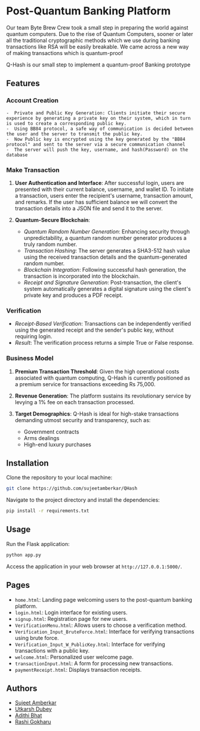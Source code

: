 
# Post-Quantum Banking Platform

Our team Byte Brew Crew took a small step in preparing the world against quantum computers. Due to the rise of Quantum Computers, sooner or later all the traditional cryptographic methods which we use during banking transactions like RSA will be easily breakable.
We came across a new way of making transactions which is quantum-proof

Q-Hash is our small step to implement a quantum-proof Banking prototype

## Features
### Account Creation
    -  Private and Public Key Generation: Clients initiate their secure experience by generating a private key on their system, which in turn is used to create a corresponding public key.
    -  Using BB84 protocol, a safe way of communication is decided between the user and the server to transmit the public key.
    -  Now Public key is encrypted using the key generated by the "BB84 protocol" and sent to the server via a secure communication channel
    -  The server will push the key, username, and hash(Password) on the database
### Make Transaction 
1. **User Authentication and Interface**: After successful login, users are presented with their current balance, username, and wallet ID. To initiate a transaction, users enter the recipient's username, transaction amount, and remarks.
If the user has sufficient balance we will convert the transaction details into a JSON file and send it to the server.
    
2. **Quantum-Secure Blockchain**:
   - *Quantum Random Number Generation*: Enhancing security through unpredictability, a quantum random number generator produces a truly random number.
   - *Transaction Hashing*: The server generates a SHA3-512 hash value using the received transaction details and the quantum-generated random number.
   - *Blockchain Integration*: Following successful hash generation, the transaction is incorporated into the blockchain.
   - *Receipt and Signature Generation*: Post-transaction, the client's system automatically generates a digital signature using the client's private key and produces a PDF receipt.


### Verification 
   - *Receipt-Based Verification*: Transactions can be independently verified using the generated receipt and the sender's public key, without requiring login.
   - *Result*: The verification process returns a simple True or False response.
### Business Model
1. **Premium Transaction Threshold**: Given the high operational costs associated with quantum computing, Q-Hash is currently positioned as a premium service for transactions exceeding Rs 75,000.
   
2. **Revenue Generation**: The platform sustains its revolutionary service by levying a 1% fee on each transaction processed.
   
3. **Target Demographics**: Q-Hash is ideal for high-stake transactions demanding utmost security and transparency, such as:
   - Government contracts
   - Arms dealings
   - High-end luxury purchases


## Installation

Clone the repository to your local machine:

```bash
git clone https://github.com/sujeetamberkar/QHash
```

Navigate to the project directory and install the dependencies:

```bash
pip install -r requirements.txt
```

## Usage

Run the Flask application:

```bash
python app.py
```

Access the application in your web browser at `http://127.0.0.1:5000/`.

## Pages

- `home.html`: Landing page welcoming users to the post-quantum banking platform.
- `login.html`: Login interface for existing users.
- `signup.html`: Registration page for new users.
- `VerificationMenu.html`: Allows users to choose a verification method.
- `Verification_Input_BruteForce.html`: Interface for verifying transactions using brute force.
- `Verification_Input_W_PublicKey.html`: Interface for verifying transactions with a public key.
- `welcome.html`: Personalized user welcome page.
- `transactionInput.html`: A form for processing new transactions.
- `paymentReceipt.html`: Displays transaction receipts.

## Authors
- [Sujeet Amberkar](https://www.linkedin.com/in/sujeet-amberkar-40b2021b4/?originalSubdomain=in)
- [Utkarsh Dubey](https://github.com/Utkarsh0Dubey)
- [Adithi Bhat](https://www.linkedin.com/in/adithi-bhat-472b3b1b1/)
- [Rashi Gokharu](https://www.linkedin.com/in/rashi-gokharu-a5069625b/)
